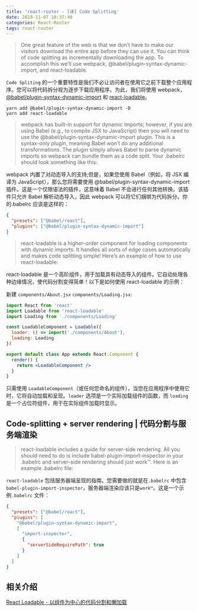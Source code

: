 ```yaml
---
title: 'react-router - [译] Code Splitting'
date: 2018-11-07 10:37:40
categories: React-Router
tags: react-router
---
```


> One great feature of the web is that we don’t have to make our visitors download the entire app before they can use it. You can think of code splitting as incrementally downloading the app. To accomplish this we’ll use webpack, @babel/plugin-syntax-dynamic-import, and react-loadable.

`Code Spliting` 的一个重要特性是我们不必让访问者在使用它之前下载整个应用程序。您可以将代码拆分视为逐步下载应用程序。为此，我们将使用 webpack，[@babel/plugin-syntax-dynamic-import](https://www.npmjs.com/package/@babel/plugin-syntax-dynamic-import) 和 [react-loadable](https://www.npmjs.com/package/react-loadable)。

<!--more-->

```
yarn add @babel/plugin-syntax-dynamic-import -D
yarn add react-loadable
```

> webpack has built-in support for dynamic imports; however, if you are using Babel (e.g., to compile JSX to JavaScript) then you will need to use the @babel/plugin-syntax-dynamic-import plugin. This is a syntax-only plugin, meaning Babel won’t do any additional transformations. The plugin simply allows Babel to parse dynamic imports so webpack can bundle them as a code split. Your .babelrc should look something like this:

webpack 内置了对动态导入的支持;但是，如果您使用 Babel（例如，将 JSX 编译为 JavaScript），那么您将需要使用 @babel/plugin-syntax-dynamic-import 插件。这是一个仅限语法的插件，这意味着 Babel 不会进行任何其他转换。该插件只允许 Babel 解析动态导入，因此 webpack 可以将它们捆绑为代码拆分。你的.babelrc 应该是这样的：

```json
{
  "presets": ["@babel/react"],
  "plugins": ["@babel/plugin-syntax-dynamic-import"]
}
```

> react-loadable is a higher-order component for loading components with dynamic imports. It handles all sorts of edge cases automatically and makes code splitting simple! Here’s an example of how to use react-loadable:

react-loadable 是一个高阶组件，用于加载具有动态导入的组件。它自动处理各种边缘情况，使代码分割变得简单！以下是如何使用 react-loadable 的示例：

新建 `components/About.jsx` `components/Loading.jsx`:

```jsx
import React from 'react'
import Loadable from 'react-loadable'
import Loading from './components/Loading'

const LoadableComponent = Loadable({
  loader: () => import('./components/About'),
  loading: Loading
})

export default class App extends React.Component {
  render() {
    return <LoadableComponent />
  }
}
```

只需使用 `LoadableComponent`（或任何您命名的组件），当您在应用程序中使用它时，它将自动加载和呈现。`loader` 选项是一个实际加载组件的函数，而 `loading` 是一个占位符组件，用于在实际组件加载时显示。

## Code-splitting + server rendering | 代码分割与服务端渲染

> react-loadable includes a guide for server-side rendering. All you should need to do is include babel-plugin-import-inspector in your .babelrc and server-side rendering should just work™. Here is an example .babelrc file:

`react-loadable` 包括服务器端呈现的指南。您需要做的就是在`.babelrc` 中包含 `babel-plugin-import-inspector`，服务器端渲染应该只是`work™`。这是一个示例`.babelrc` 文件：

```json
{
  "presets": ["@babel/react"],
  "plugins": [
    "@babel/plugin-syntax-dynamic-import",
    [
      "import-inspector",
      {
        "serverSideRequirePath": true
      }
    ]
  ]
}
```

## 相关介绍

[React Loadable - 以组件为中心的代码分割和懒加载](https://www.jianshu.com/p/697669781276)